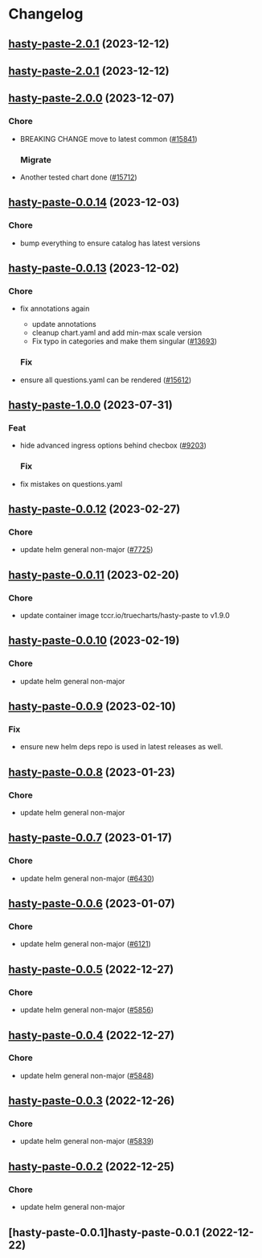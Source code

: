 # Changelog



## [hasty-paste-2.0.1](https://github.com/truecharts/charts/compare/hasty-paste-2.0.0...hasty-paste-2.0.1) (2023-12-12)




## [hasty-paste-2.0.1](https://github.com/truecharts/charts/compare/hasty-paste-2.0.0...hasty-paste-2.0.1) (2023-12-12)




## [hasty-paste-2.0.0](https://github.com/truecharts/charts/compare/hasty-paste-0.0.14...hasty-paste-2.0.0) (2023-12-07)

### Chore

- BREAKING CHANGE move to latest common ([#15841](https://github.com/truecharts/charts/issues/15841))
  
  ### Migrate

- Another tested chart done ([#15712](https://github.com/truecharts/charts/issues/15712))
  
  





















## [hasty-paste-0.0.14](https://github.com/truecharts/charts/compare/hasty-paste-0.0.13...hasty-paste-0.0.14) (2023-12-03)

### Chore

- bump everything to ensure catalog has latest versions
  
  


## [hasty-paste-0.0.13](https://github.com/truecharts/charts/compare/hasty-paste-1.0.0...hasty-paste-0.0.13) (2023-12-02)

### Chore

- fix annotations again
  - update annotations
  - cleanup chart.yaml and add min-max scale version
  - Fix typo in categories and make them singular ([#13693](https://github.com/truecharts/charts/issues/13693))
  
  ### Fix

- ensure all questions.yaml can be rendered ([#15612](https://github.com/truecharts/charts/issues/15612))
  
  











## [hasty-paste-1.0.0](https://github.com/truecharts/charts/compare/hasty-paste-0.0.12...hasty-paste-1.0.0) (2023-07-31)

### Feat

- hide advanced ingress options behind checbox ([#9203](https://github.com/truecharts/charts/issues/9203))
  
  ### Fix

- fix mistakes on questions.yaml
  
  


## [hasty-paste-0.0.12](https://github.com/truecharts/charts/compare/hasty-paste-0.0.11...hasty-paste-0.0.12) (2023-02-27)

### Chore

- update helm general non-major ([#7725](https://github.com/truecharts/charts/issues/7725))
  
  


## [hasty-paste-0.0.11](https://github.com/truecharts/charts/compare/hasty-paste-0.0.10...hasty-paste-0.0.11) (2023-02-20)

### Chore

- update container image tccr.io/truecharts/hasty-paste to v1.9.0
  
  


## [hasty-paste-0.0.10](https://github.com/truecharts/charts/compare/hasty-paste-0.0.9...hasty-paste-0.0.10) (2023-02-19)

### Chore

- update helm general non-major
  
  


## [hasty-paste-0.0.9](https://github.com/truecharts/charts/compare/hasty-paste-0.0.8...hasty-paste-0.0.9) (2023-02-10)

### Fix

- ensure new helm deps repo is used in latest releases as well.
  
  


## [hasty-paste-0.0.8](https://github.com/truecharts/charts/compare/hasty-paste-0.0.7...hasty-paste-0.0.8) (2023-01-23)

### Chore

- update helm general non-major
  
  


## [hasty-paste-0.0.7](https://github.com/truecharts/charts/compare/hasty-paste-0.0.6...hasty-paste-0.0.7) (2023-01-17)

### Chore

- update helm general non-major ([#6430](https://github.com/truecharts/charts/issues/6430))
  
  


## [hasty-paste-0.0.6](https://github.com/truecharts/charts/compare/hasty-paste-0.0.5...hasty-paste-0.0.6) (2023-01-07)

### Chore

- update helm general non-major ([#6121](https://github.com/truecharts/charts/issues/6121))
  
  


## [hasty-paste-0.0.5](https://github.com/truecharts/charts/compare/hasty-paste-0.0.4...hasty-paste-0.0.5) (2022-12-27)

### Chore

- update helm general non-major ([#5856](https://github.com/truecharts/charts/issues/5856))
  
  


## [hasty-paste-0.0.4](https://github.com/truecharts/charts/compare/hasty-paste-0.0.3...hasty-paste-0.0.4) (2022-12-27)

### Chore

- update helm general non-major ([#5848](https://github.com/truecharts/charts/issues/5848))
  
  


## [hasty-paste-0.0.3](https://github.com/truecharts/charts/compare/hasty-paste-0.0.2...hasty-paste-0.0.3) (2022-12-26)

### Chore

- update helm general non-major ([#5839](https://github.com/truecharts/charts/issues/5839))
  
  


## [hasty-paste-0.0.2](https://github.com/truecharts/charts/compare/hasty-paste-0.0.1...hasty-paste-0.0.2) (2022-12-25)

### Chore

- update helm general non-major
  
  


## [hasty-paste-0.0.1]hasty-paste-0.0.1 (2022-12-22)

